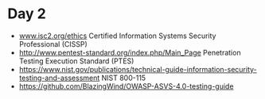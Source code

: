 # Day 2

* www.isc2.org/ethics Certified Information Systems Security Professional (CISSP)
* http://www.pentest-standard.org/index.php/Main_Page Penetration Testing Execution Standard (PTES)
* https://www.nist.gov/publications/technical-guide-information-security-testing-and-assessment NIST 800-115
* https://github.com/BlazingWind/OWASP-ASVS-4.0-testing-guide 
